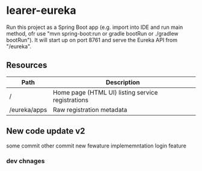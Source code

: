 # learer-eureka

Run this project as a Spring Boot app (e.g. import into IDE and run
main method, ofr use "mvn spring-boot:run or gradle bootRun or ./gradlew bootRun"). It will start up on port
8761 and serve the Eureka API from "/eureka".

## Resources

| Path             | Description  |
|------------------|--------------|
| /                        | Home page (HTML UI) listing service registrations          |
| /eureka/apps         | Raw registration metadata |


## New code update v2
some commit
other commit
new fewature implememntation
login feature

### dev chnages